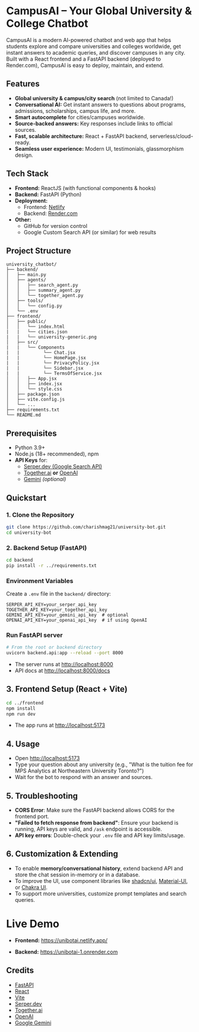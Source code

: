 # CampusAI – Your Global University & College Chatbot

CampusAI is a modern AI-powered chatbot and web app that helps students explore and compare universities and colleges worldwide, get instant answers to academic queries, and discover campuses in any city.  
Built with a React frontend and a FastAPI backend (deployed to Render.com), CampusAI is easy to deploy, maintain, and extend.


## Features

-  **Global university & campus/city search** (not limited to Canada!)
-  **Conversational AI:** Get instant answers to questions about programs, admissions, scholarships, campus life, and more.
-  **Smart autocomplete** for cities/campuses worldwide.
-  **Source-backed answers:** Key responses include links to official sources.
-  **Fast, scalable architecture:** React + FastAPI backend, serverless/cloud-ready.
-  **Seamless user experience:** Modern UI, testimonials, glassmorphism design.


##  Tech Stack

- **Frontend:** ReactJS (with functional components & hooks)
- **Backend:** FastAPI (Python)
- **Deployment:** 
  - Frontend: [Netlify](https://netlify.com)
  - Backend: [Render.com](https://render.com)
- **Other:** 
  - GitHub for version control
  - Google Custom Search API (or similar) for web results


##  Project Structure

```
university_chatbot/
├── backend/
│   ├── main.py
│   ├── agents/
│   │   ├── search_agent.py
│   │   ├── summary_agent.py
│   │   └── together_agent.py
│   ├── tools/
│   │   └── config.py
│   └── .env
├── frontend/
│   ├── public/
│   │   └── index.html
|   |   └── cities.json
|   |   └── university-generic.png
│   ├── src/
|   |   └── Components
|   |         └── Chat.jsx
|   |         └── HomePage.jsx
|   |         └── PrivacyPolicy.jsx
|   |         └── Sidebar.jsx
|   |         └── TermsOfService.jsx
│   │   ├── App.jsx
│   │   ├── index.jsx
│   │   └── style.css
│   ├── package.json
│   ├── vite.config.js
│   └── ...
├── requirements.txt
└── README.md
```


## Prerequisites

- Python 3.9+
- Node.js (18+ recommended), npm
- **API Keys** for:
    - [Serper.dev (Google Search API)](https://serper.dev)
    - [Together.ai](https://platform.together.ai/) **or** [OpenAI](https://platform.openai.com/)
    - [Gemini](https://ai.google.dev/) *(optional)*


## Quickstart

### 1. **Clone the Repository**

```bash
git clone https://github.com/charishmag21/university-bot.git
cd university-bot
```

### 2. **Backend Setup (FastAPI)**

```bash
cd backend
pip install -r ../requirements.txt
```

### Environment Variables

Create a `.env` file in the `backend/` directory:

```
SERPER_API_KEY=your_serper_api_key
TOGETHER_API_KEY=your_together_api_key
GEMINI_API_KEY=your_gemini_api_key  # optional
OPENAI_API_KEY=your_openai_api_key  # if using OpenAI
```

### Run FastAPI server

```bash
# From the root or backend directory
uvicorn backend.api:app --reload --port 8000
```

- The server runs at [http://localhost:8000](http://localhost:8000)
- API docs at [http://localhost:8000/docs](http://localhost:8000/docs)


## 3. Frontend Setup (React + Vite)

```bash
cd ../frontend
npm install
npm run dev
```
- The app runs at [http://localhost:5173](http://localhost:5173)


## 4. Usage

- Open [http://localhost:5173](http://localhost:5173)
- Type your question about any university (e.g., "What is the tuition fee for MPS Analytics at Northeastern University Toronto?")
- Wait for the bot to respond with an answer and sources.


## 5. Troubleshooting

- **CORS Error**: Make sure the FastAPI backend allows CORS for the frontend port.
- **"Failed to fetch response from backend"**: Ensure your backend is running, API keys are valid, and `/ask` endpoint is accessible.
- **API key errors**: Double-check your `.env` file and API key limits/usage.


## 6. Customization & Extending

- To enable **memory/conversational history**, extend backend API and store the chat session in-memory or in a database.
- To improve the UI, use component libraries like [shadcn/ui](https://ui.shadcn.com/), [Material-UI](https://mui.com/), or [Chakra UI](https://chakra-ui.com/).
- To support more universities, customize prompt templates and search queries.


# Live Demo

- **Frontend:** https://unibotai.netlify.app/

- **Backend:** https://unibotai-1.onrender.com

## Credits

- [FastAPI](https://fastapi.tiangolo.com/)
- [React](https://react.dev/)
- [Vite](https://vitejs.dev/)
- [Serper.dev](https://serper.dev/)
- [Together.ai](https://platform.together.ai/)
- [OpenAI](https://openai.com/)
- [Google Gemini](https://ai.google.dev/)
